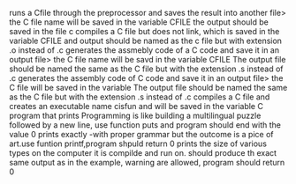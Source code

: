 runs a Cfile through the preprocessor and saves the result into another file>
the C file name will be saved in the variable CFILE
the output should be saved in the file c
compiles a C file but does not link, which is saved in the variable CFILE and output should be named as the c file but with extension .o instead of .c
generates the assmebly code of a C code and save it in an output file>
the C file name will be savd in the variable CFILE
The output file should be named the same as the C file but with the extension .s instead of .c
generates the assembly code of C code and save it in an output file>
the C file will be saved in the variable 
The output file should be named the same as the C file but with the extension .s instead of .c
compiles a C file and creates an executable name cisfun and will be saved in the variable 
C program that prints Programming is like building a multilingual puzzle followed by a new line, use function puts and program should end with the value 0
prints exactly -with proper grammar but the outcome is a pice of art.use funtion printf,program shpuld return 0
prints the size of various types on the computer it is compilde and run on. should produce th exact same output as in the example, warning are allowed, program should return 0
